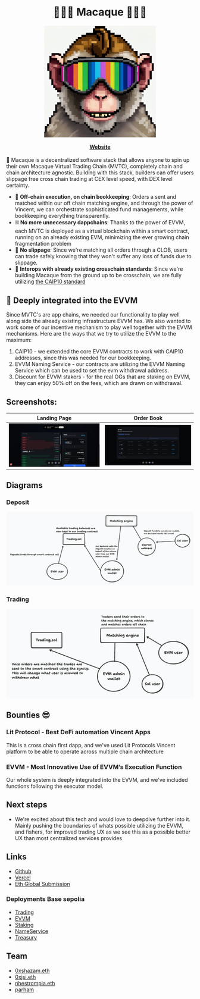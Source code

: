 <h1 align="center">
🐒🐒🐒 Macaque 🐒🐒🐒
</h1>

<h4 align="center">
  <p align="center">
    <img src="./assets/Logo.jpg" alt="Logo" width="300" height="auto">
  </p>
  <a href="https://sloths-warsaw.vercel.app/">Website</a>
</h4>

🐒 Macaque is a decentralized software stack that allows anyone to spin up their own Macaque Virtual Trading Chain (MVTC), completely chain and chain architecture agnostic. Building with this stack, builders can offer users slippage free cross chain trading at CEX level speed, with DEX level certainty.

- 💅 **Off-chain execution, on chain bookkeeping**: Orders a sent and matched within our off chain matching engine, and through the power of Vincent, we can orchestrate sophisticated fund managements, while bookkeeping everything transparently.
- ⛓️ **No more unnecessary dappchains**: Thanks to the power of EVVM, each MVTC is deployed as a virtual blockchain within a smart contract, running on an already existing EVM, minimizing the ever growing chain fragmentation problem
- 🤑 **No slippage**: Since we're matching all orders through a CLOB, users can trade safely knowing that they won't suffer any loss of funds due to slippage.
- 🌉 **Interops with already existing crosschain standards**: Since we're building Macaque from the ground up to be crosschain, we are fully utilizing [the CAIP10 standard](https://chainagnostic.org/CAIPs/caip-10)

## 🪏 Deeply integrated into the EVVM

Since MVTC's are app chains, we needed our functionality to play well along side the already existing infrastructure EVVM has. We also wanted to work some of our incentive mechanism to play well together with the EVVM mechanisms. Here are the ways that we try to utilize the EVVM to the maximum:
1. CAIP10 - we extended the core EVVM contracts to work with CAIP10 addresses, since this was needed for our bookkeeping.
2. EVVM Naming Service - our contracts are utilizing the EVVM Naming Service which can be used to set the evm withdrawal address.
3. Discount for EVVM stakers - for the real OGs that are staking on EVVM, they can enjoy 50% off on the fees, which are drawn on withdrawal.

## Screenshots:
| Landing Page                      | Order Book                        |
| --------------------------------- | --------------------------------- |
| ![deposit](assets/Screen1.jpg)    | ![trading](assets/Screen2.jpg)    |


## Diagrams
### Deposit
![deposit](assets/Deposit.png)

### Trading
![trading](assets/Trading.png)

## Bounties 😎

### Lit Protocol - Best DeFi automation Vincent Apps
This is a cross chain first dapp, and we've used Lit Protocols Vincent platform to be able to operate across multiple chain architecture

### EVVM - Most Innovative Use of EVVM’s Execution Function
Our whole system is deeply integrated into the EVVM, and we've included functions following the executor model.

## Next steps

- We're excited about this tech and would love to deepdive further into it. Mainly pushing the boundaries of whats possible utilizing the EVVM, and fishers, for improved trading UX as we see this as a possible better UX than most centralized services provides

## Links

- [Github](https://github.com/ETHOnline2025)
- [Vercel](https://macaqueswap.vercel.app)
- [Eth Global Submission](https://ethglobal.com/showcase/macaque-dnymr)

### Deployments Base sepolia
- [Trading](https://sepolia.basescan.org/address/0x0b4aec45bb5f3f70cc6cdb9771c850ff20d812a4)
- [EVVM](https://sepolia.basescan.org/address/0x934df9734a2f18f68714e627d80d1b4caea9f9aa)
- [Staking](https://sepolia.basescan.org/address/0xdc7d06ac7dcdb73bcdb79dadc20ab971d83539c3)
- [NameService](https://sepolia.basescan.org/address/0x456773190f3b3447a4885655df6a1bfcb0c4dbfe)
- [Treasury](https://sepolia.basescan.org/address/0xd120f54bd13c41e95b032dbd42f89c1a4f6c53bb)

## Team

- [0xshazam.eth](https://x.com/0xshazam)
- [0xjsi.eth](https://x.com/0xjsieth)
- [nhestrompia.eth](https://x.com/nhestrompia)
- [parham](https://x.com/khodedawsh)
